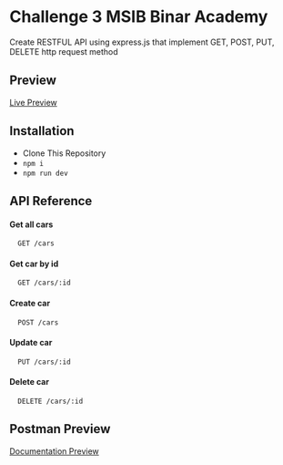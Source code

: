 # Challenge 3 MSIB Binar Academy

Create RESTFUL API using express.js that implement GET, POST, PUT, DELETE http request method

## Preview

[Live Preview](https://f-fsw24001086-km6-akb-restfulapiexpress-ch3.vercel.app/)

## Installation

- Clone This Repository
- `npm i`
- `npm run dev`

## API Reference

#### Get all cars

```http
  GET /cars
```

#### Get car by id

```http
  GET /cars/:id
```

#### Create car

```http
  POST /cars
```

#### Update car

```http
  PUT /cars/:id
```

#### Delete car

```http
  DELETE /cars/:id
```

## Postman Preview

[Documentation Preview](https://www.postman.com/akbarrahmatm/workspace/km6-binar-academy-akbar-rahmat-mulyatama/collection/22728093-9b631e58-d6fe-496d-be01-91c8fa87d952?action=share&creator=22728093)
